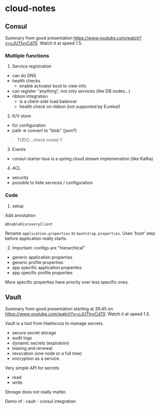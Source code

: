 # cloud-notes

## Consul

Summary from good presentation https://www.youtube.com/watch?v=cJUTIyvCd70. Watch it at speed 1.5.

### Multiple functions

1. Service registration
  * can do DNS
  * health checks 
    * enable activator boot to view info
  * can register "anything", not only services (like DB nodes...)
  * ribbon integration
    * is a client-side load balancer
    * health check on ribbon (not supported by Eureka!)
2. K/V store
  * for configuration
  * path => convert to "blob" (json?)

> TODO : check model !!

3. Events
  * consul-starter-bus is a spring cloud stream implemenation (like Kafka)
4. ACL
  * security
  * possible to hide services / configuration


### Code

1. setup

Add annotation

```
@EnableDiscoveryClient
```

Rename `application.properties` to `bootstrap.properties`. Uses 'boot' step before application really starts.

2. Important: configs are "hierarchical"

- generic application properties
- generic profile properties
- app specific application properties
- app specific profile properties

More specific properties have priority over less specific ones.

## Vault

Summary from good presentation starting at 39.45 on https://www.youtube.com/watch?v=cJUTIyvCd70. Watch it at speed 1.5.

Vault is a tool from Hashicorp to manage secrets.

* secure secret storage
* audit logs
* dynamic secrets (expiration)
* leasing and renewal
* revocation (one node or a full tree)
* encryption as a service

Very simple API for secrets
* read
* write

Storage does not really matter.

Demo of : vault - consul integration

